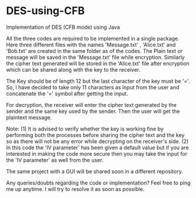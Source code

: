 # DES-using-CFB
Implementation of DES (CFB mode) using Java

All the three codes are required to be implemented in a single package.
Here three different files with the names 'Message.txt' , 'Alice.txt' and 'Bob.txt' are created in the same folder as of the codes.
The Plain text or message will be saved in the 'Message.txt' file while encryption.
Similarly the cipher text generated will be stored in the 'Alice.txt' file after encryption which can be shared along with the key to the receiver.

The Key should be of length 12 but the last character of the key must be '='. So, I have decided to take only 11 characters as input from the user and concatenate the '=' symbol after getting the input.

For decryption, the receiver will enter the cipher text generated by the sender and the same key used by the sender.
Then the user will get the plaintext message.

Note:
(1) It is advised to verify whether the key is working fine by performing both the processes before sharing the cipher text and the key so as there will not be any error while decrypting on the receiver's side.
(2) In this code the 'IV parameter' has been given a default value but if you are interested in making the code more secure then you may take the input for the 'IV parameter' as well from the user. 

The same project with a GUI will be shared soon in a different repository.

Any queries/doubts regarding the code or implementation?
Feel free to ping me up anytime. I will try to resolve it as soon as possible.
